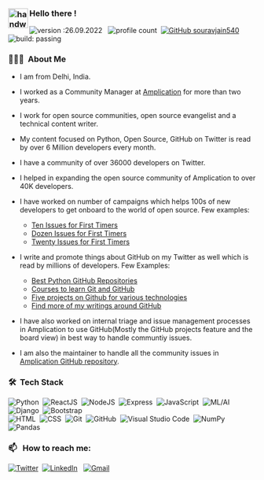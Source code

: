 ### <img alt="handwavegif" src="https://user-images.githubusercontent.com/39513876/112366216-8cfe7400-8cfe-11eb-8116-7d3dbae20e97.gif" width='40' align="left"/> Hello there !
![version :26.09.2022](https://img.shields.io/badge/version-26.09.2022-informational) &nbsp;
![profile count](https://komarev.com/ghpvc/?username=souravjain540&color=red)&nbsp;
[![GitHub souravjain540](https://img.shields.io/github/followers/souravjain540?label=follow&style=social)](https://github.com/souravjain540)&nbsp;
![build: passing](https://img.shields.io/badge/build-passing-success)
### 👨🏻‍💻 &nbsp;About Me

- I am from Delhi, India.
- I worked as a Community Manager at [Amplication](https://github.com/amplication/amplication) for more than two years. 
- I work for open source communities, open source evangelist and a technical content writer.
- My content focused on Python, Open Source, GitHub on Twitter is read by over 6 Million developers every month.
- I have a community of over 36000 developers on Twitter.
- I helped in expanding the open source community of Amplication to over 40K developers.

- I have worked on number of campaigns which helps 100s of new developers to get onboard to the world of open source. Few examples:
  - [Ten Issues for First Timers](https://github.com/amplication/amplication/issues/2435)
  - [Dozen Issues for First Timers](https://github.com/amplication/amplication/issues/2737)
  - [Twenty Issues for First Timers](https://github.com/amplication/amplication/issues/3481)

- I write and promote things about GitHub on my Twitter as well which is read by millions of developers. Few Examples:
  - [Best Python GitHub Repositories](https://twitter.com/Sauain/status/1554751183826391040?s=20&t=U26OKd9G2KKj9E5wa9D26g)
  - [Courses to learn Git and GitHub](https://twitter.com/Sauain/status/1513849485260173320?s=20&t=U26OKd9G2KKj9E5wa9D26g)
  - [Five projects on Github for various technologies](https://twitter.com/Sauain/status/1492732759533514753?s=20&t=U26OKd9G2KKj9E5wa9D26g)
  - [Find more of my writings around GitHub](https://twitter.com/search?q=%40sauain%20Github&src=typed_query&f=top)

- I have also worked on internal triage and issue management processes in Amplication to use GitHub(Mostly the GitHub projects feature and the board view) in best way to handle communtiy issues.

- I am also the maintainer to handle all the community issues in [Amplication GitHub repository](https://github.com/amplication/amplication).

### 🛠 &nbsp;Tech Stack

![Python](https://img.shields.io/badge/-Python-05122A?style=flat&logo=python)&nbsp;
![ReactJS](https://img.shields.io/badge/-React-05122A?style=flat&logo=react)&nbsp;
![NodeJS](https://img.shields.io/badge/-NodeJS-05122A?style=flat&logo=node.js)&nbsp;
![Express](https://img.shields.io/badge/-Express-05122A?style=flat&logo=express)&nbsp;
![JavaScript](https://img.shields.io/badge/-JavaScript-05122A?style=flat&logo=javascript)&nbsp;
![ML/AI](https://img.shields.io/badge/-ML/AI-05122A?)&nbsp;
![Django](https://img.shields.io/badge/-Django-05122A?style=flat&logo=django&logoColor=092E20)&nbsp;
![Bootstrap](https://img.shields.io/badge/-Bootstrap-05122A?style=flat&logo=bootstrap&logoColor=563D7C)\
![HTML](https://img.shields.io/badge/-HTML-05122A?style=flat&logo=HTML5)&nbsp;
![CSS](https://img.shields.io/badge/-CSS-05122A?style=flat&logo=CSS3&logoColor=1572B6)&nbsp;
![Git](https://img.shields.io/badge/-Git-05122A?style=flat&logo=git)&nbsp;
![GitHub](https://img.shields.io/badge/-GitHub-05122A?style=flat&logo=github)&nbsp;
![Visual Studio Code](https://img.shields.io/badge/-Visual%20Studio%20Code-05122A?style=flat&logo=visual-studio-code&logoColor=007ACC)&nbsp;
![NumPy](https://img.shields.io/badge/numpy%20-%23013243.svg?&style=flat&logo=numpy&logoColor=white)&nbsp;
![Pandas](https://img.shields.io/badge/pandas%20-%23150458.svg?&style=flat&logo=pandas&logoColor=white)&nbsp;

### 📫 &nbsp; How to reach me:

<a href="https://twitter.com/sauain/"><img alt="Twitter" src="https://img.shields.io/badge/Twitter%20-%230077B5.svg?&style=flat&logo=twitter&logoColor=white"/></a>&nbsp;
<a href="https://www.linkedin.com/in/saurav-jain-384625147/"><img alt="LinkedIn" src="https://img.shields.io/badge/linkedin%20-%230077B5.svg?&style=flat&logo=linkedin&logoColor=white"/></a> &nbsp;
<a href="mailto:souravjain540@gmail.com"><img alt="Gmail" src="https://img.shields.io/badge/Gmail-D14836?style=flat&logo=gmail&logoColor=white" /></a> &nbsp;
